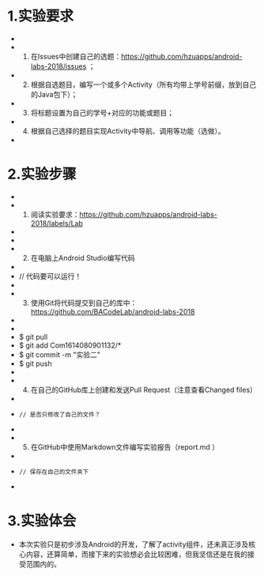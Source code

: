 # 1.实验要求
+ 
+ 1. 在Issues中创建自己的选题：https://github.com/hzuapps/android-labs-2018/issues ；
+ 2. 根据自选题目，编写一个或多个Activity（所有均带上学号前缀，放到自己的Java包下）；
+ 3. 将标题设置为自己的学号+对应的功能或题目；
+ 4. 根据自己选择的题目实现Activity中导航、调用等功能（选做）。
+ 
# 2.实验步骤
+ 
+ 1. 阅读实验要求：https://github.com/hzuapps/android-labs-2018/labels/Lab 
+ 
+   
+ 2. 在电脑上Android Studio编写代码  
+ 
+    // 代码要可以运行！
+ 
+ 3. 使用Git将代码提交到自己的库中：https://github.com/BACodeLab/android-labs-2018 
+ 
+ 
+    $ git pull  
+    $ git add Com1614080901132/*  
+    $ git commit -m "实验二"  
+    $ git push
+ 
+ 4. 在自己的GitHub库上创建和发送Pull Request（注意查看Changed files）  
+ 
+     // 是否只修改了自己的文件？
+ 
+ 5. 在GitHub中使用Markdown文件编写实验报告（report.md ）  
+ 
+     // 保存在自己的文件夹下
+ 
# 3.实验体会
+ 本次实验只是初步涉及Android的开发，了解了activity组件，还未真正涉及核心内容，还算简单，而接下来的实验想必会比较困难，但我坚信还是在我的接受范围内的。

